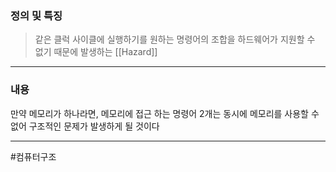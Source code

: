 ### 정의 및 특징
> 같은 클럭 사이클에 실행하기를 원하는 명령어의 조합을 하드웨어가 지원할 수 없기 때문에 발생하는 [[Hazard]]
---
###  내용
만약 메모리가 하나라면, 메모리에 접근 하는 명령어 2개는 동시에 메모리를 사용할 수 없어 구조적인 문제가 발생하게 될 것이다

---
#컴퓨터구조 